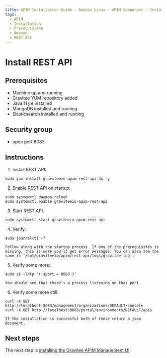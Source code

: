 ```yaml
---
title: APIM Installation Guide - Amazon Linux - APIM Component - Install REST API
tags:
  - APIM
  - Installation
  - Prerequisites
  - Amazon
  - REST API
---
```


# Install REST API

## Prerequisites

- Machine up and running
- Gravitee YUM repository added
- Java 11 jre installed
- MongoDB installed and running
- Elasticsearch installed and running

## Security group

- open port 8083

## Instructions

1. Install REST API:
  ```
  sudo yum install graviteeio-apim-rest-api-3x -y
  ```
2. Enable REST API on startup:
  ```
  sudo systemctl daemon-reload
  sudo systemctl enable graviteeio-apim-rest-api
  ```
3. Start REST API:
  ```
  sudo systemctl start graviteeio-apim-rest-api
  ```
4. Verify:
  ```
  sudo journalctl -f
  ```
    Follow along with the startup process. If any of the prerequisites is missing, this is were you’ll get error messages. You can also see the same in `/opt/graviteeio/apim/rest-api/logs/gravitee.log`.
5.  Verify some more:
  ```
  sudo ss -lntp '( sport = 8083 )'
  ```
    You should see that there’s a process listening on that port.
6.  Verify some more still:
  ```
  curl -X GET http://localhost:8083/management/organizations/DEFAULT/console
  curl -X GET http://localhost:8083/portal/environments/DEFAULT/apis
  ```
    If the installation is successful both of these return a json
    document.

## Next steps

The next step is [installing the Gravitee APIM Management UI](installation-guide-amazon-management-ui.md).

